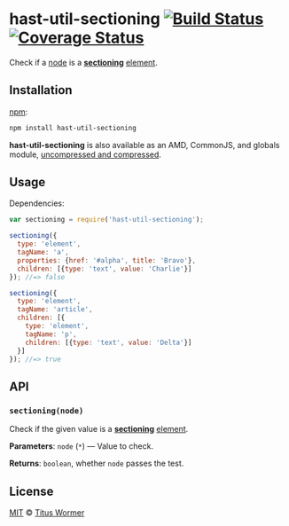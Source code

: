 # hast-util-sectioning [![Build Status][build-badge]][build-page] [![Coverage Status][coverage-badge]][coverage-page]

Check if a [node][] is a [**sectioning**][spec] [element][].

## Installation

[npm][]:

```bash
npm install hast-util-sectioning
```

**hast-util-sectioning** is also available as an AMD, CommonJS, and
globals module, [uncompressed and compressed][releases].

## Usage

Dependencies:

```javascript
var sectioning = require('hast-util-sectioning');

sectioning({
  type: 'element',
  tagName: 'a',
  properties: {href: '#alpha', title: 'Bravo'},
  children: [{type: 'text', value: 'Charlie'}]
}); //=> false

sectioning({
  type: 'element',
  tagName: 'article',
  children: [{
    type: 'element',
    tagName: 'p',
    children: [{type: 'text', value: 'Delta'}]
  }]
}); //=> true
```

## API

### `sectioning(node)`

Check if the given value is a [**sectioning**][spec] [element][].

**Parameters**: `node` (`*`) — Value to check.

**Returns**: `boolean`, whether `node` passes the test.

## License

[MIT][license] © [Titus Wormer][author]

<!-- Definition -->

[build-badge]: https://img.shields.io/travis/wooorm/hast-util-sectioning.svg

[build-page]: https://travis-ci.org/wooorm/hast-util-sectioning

[coverage-badge]: https://img.shields.io/codecov/c/github/wooorm/hast-util-sectioning.svg

[coverage-page]: https://codecov.io/github/wooorm/hast-util-sectioning?branch=master

[npm]: https://docs.npmjs.com/cli/install

[releases]: https://github.com/wooorm/hast-util-sectioning/releases

[license]: LICENSE

[author]: http://wooorm.com

[node]: https://github.com/wooorm/hast#node

[element]: https://github.com/wooorm/hast#element

[spec]: https://html.spec.whatwg.org/#sectioning-content
